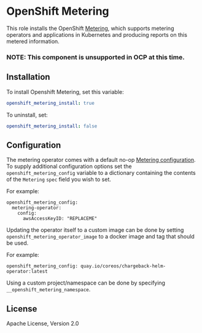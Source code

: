 # OpenShift Metering

This role installs the OpenShift [Metering](https://github.com/operator-framework/operator-metering), which supports metering operators and applications in Kubernetes and producing reports on this metered information.

### **NOTE: This component is unsupported in OCP at this time.**

## Installation

To install Openshift Metering, set this variable:

```yaml
openshift_metering_install: true
```

To uninstall, set:

```yaml
openshift_metering_install: false
```

## Configuration

The metering operator comes with a default no-op [Metering configuration][metering-config].
To supply additional configuration options set the `openshift_metering_config` variable to a dictionary containing the contents of the `Metering` `spec` field you wish to set.

For example:

```
openshift_metering_config:
  metering-operator:
    config:
      awsAccessKeyID: "REPLACEME"
```

Updating the operator itself to a custom image can be done by setting `openshift_metering_operator_image` to a docker image and tag that should be used.

For example:

```
openshift_metering_config: quay.io/coreos/chargeback-helm-operator:latest
```

Using a custom project/namespace can be done by specifying `__openshift_metering_namespace`.

## License

Apache License, Version 2.0

[metering-config]: https://github.com/operator-framework/operator-metering/blob/master/Documentation/metering-config.md
